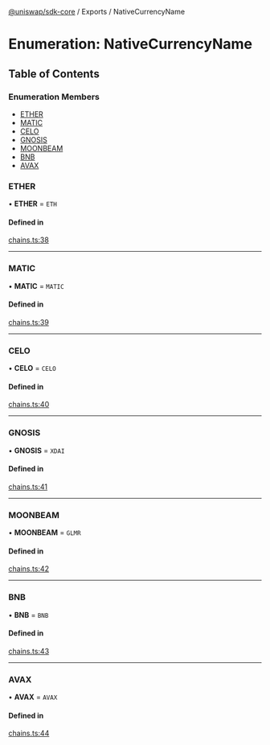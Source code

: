 [@uniswap/sdk-core](../README.md) / Exports / NativeCurrencyName

# Enumeration: NativeCurrencyName

## Table of Contents

### Enumeration Members

- [ETHER](NativeCurrencyName.md#ether)
- [MATIC](NativeCurrencyName.md#matic)
- [CELO](NativeCurrencyName.md#celo)
- [GNOSIS](NativeCurrencyName.md#gnosis)
- [MOONBEAM](NativeCurrencyName.md#moonbeam)
- [BNB](NativeCurrencyName.md#bnb)
- [AVAX](NativeCurrencyName.md#avax)

### ETHER

• **ETHER** = ``ETH``

#### Defined in

[chains.ts:38](https://github.com/Uniswap/sdk-core/blob/main/src/chains.ts#L38)

___

### MATIC

• **MATIC** = ``MATIC``

#### Defined in

[chains.ts:39](https://github.com/Uniswap/sdk-core/blob/main/src/chains.ts#L39)

___

### CELO

• **CELO** = ``CELO``

#### Defined in

[chains.ts:40](https://github.com/Uniswap/sdk-core/blob/main/src/chains.ts#L40)

___

### GNOSIS

• **GNOSIS** = ``XDAI``

#### Defined in

[chains.ts:41](https://github.com/Uniswap/sdk-core/blob/main/src/chains.ts#L41)

___

### MOONBEAM

• **MOONBEAM** = ``GLMR``

#### Defined in

[chains.ts:42](https://github.com/Uniswap/sdk-core/blob/main/src/chains.ts#L42)

___

### BNB

• **BNB** = ``BNB``

#### Defined in

[chains.ts:43](https://github.com/Uniswap/sdk-core/blob/main/src/chains.ts#L43)

___

### AVAX

• **AVAX** = ``AVAX``

#### Defined in

[chains.ts:44](https://github.com/Uniswap/sdk-core/blob/main/src/chains.ts#L44)
